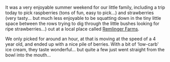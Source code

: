 It was a very enjoyable summer weekend for our little family, including a trip today to pick raspberries (tons of fun, easy to pick...) and strawberries (very tasty... but much less enjoyable to be squatting down in the tiny little space between the rows trying to dig through the little bushes looking for ripe strawberries...) out at a local place called [Remlinger Farms](http://www.RemlingerFarms.com).

<img src="http://www.duncanmackenzie.net/images/raspberries.jpg" align="left" alt="" border="0" />We only picked for around an hour, at that is moving at the speed of a 4 year old, and ended up with a nice pile of berries. With a bit of &#8216;low-carb' ice cream, they taste wonderful... but quite a few just went straight from the bowl into the mouth...